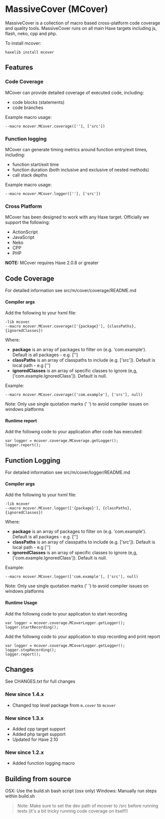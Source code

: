 MassiveCover (MCover)
======================

MassiveCover is a collection of macro based cross-platform code coverage and quality tools. MassiveCover runs on all main Haxe targets including js, flash, neko, cpp and php.

To install mcover:

	haxelib install mcover


Features
---------------------

### Code Coverage

MCover can provide detailed coverage of executed code, including:

* code blocks (statements)
* code branches

Example macro usage:

	--macro mcover.MCover.coverage([''], ['src'])

### Function logging

MCover can generate timing metrics around function entry/exit times, including:

* function start/exit time
* function duration (both inclusive and exclusive of nested methods)
* call stack depths

Example macro usage:

	--macro mcover.MCover.logger([''], ['src'])


### Cross Platform

MCover has been designed to work with any Haxe target. Officially we support the following:

*	ActionScript
*	JavaScript
*	Neko
*	CPP
*	PHP



**NOTE:** MCover requires Haxe 2.0.8 or greater


Code Coverage
---------------------

For detailed information see src/m/cover/coverage/README.md

#### Compiler args

Add the following to your hxml file:

	-lib mcover
	--macro mcover.MCover.coverage(['{package}'], {classPaths}, {ignoredClasses})

Where:

*	**package** is an array of packages to filter on (e.g. 'com.example'). Default is all packages - e.g. ['']
*	**classPaths** is an array of classpaths to include (e.g. ['src']). Default is local path - e.g ['']
*	**ignoredClasses** is an array of specific classes to ignore (e,g, ['com.example.IgnoredClass']). Default is null.


Example:

	--macro mcover.MCover.coverage(['com.example'], ['src'], null)

Note: Only use single quotation marks (' ') to avoid compiler issues on windows platforms

#### Runtime report

Add the followng code to your application after code has executed:

	var logger = mcover.coverage.MCoverage.getLogger();
	logger.report();



Function Logging
---------------------
For detailed information see src/m/cover/logger/README.md

#### Compiler args

Add the following to your hxml file:

	-lib mcover
	--macro mcover.MCover.logger(['{package}'], {classPaths}, {ignoredClasses})

Where:

*	**package** is an array of packages to filter on (e.g. 'com.example'). Default is all packages - e.g. ['']
*	**classPaths** is an array of classpaths to include (e.g. ['src']). Default is local path - e.g ['']
*	**ignoredClasses** is an array of specific classes to ignore (e,g, ['com.example.IgnoredClass']). Default is null.


Example:

	--macro mcover.MCover.logger(['com.example'], ['src'], null)

Note: Only use single quotation marks (' ') to avoid compiler issues on windows platforms


#### Runtime Usage

Add the followng code to your application to start recording

	var logger = mcover.coverage.MCoverLogger.getLogger();
	logger.startRecording();

Add the followng code to your application to stop recording and print report

	var logger = mcover.coverage.MCoverLogger.getLogger();
	logger.stopRecording();
	logger.report();




Changes
----------

See CHANGES.txt for full changes

### New since 1.4.x

* Changed top level package from `m.cover` to `mcover`

### New since 1.3.x

* Added cpp target support
* Added php target support
* Updated for Haxe 2.10

### New since 1.2.x

* Added function logging macro



Building from source
--------------

OSX: Use the build.sh bash script (osx only)
Windows: Manually run steps within build.sh

> Note: Make sure to set the dev path of mcover to /src before running tests (it's a bit tricky running code coverage on itself!)
